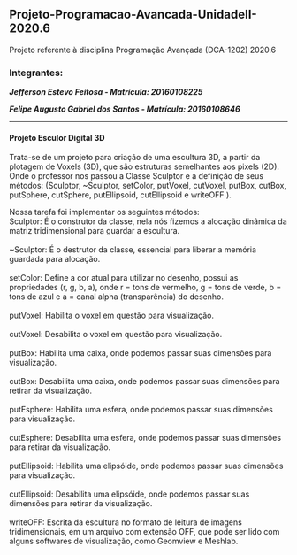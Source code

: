 ## Projeto-Programacao-Avancada-UnidadeII-2020.6
Projeto referente à disciplina Programação Avançada (DCA-1202) 2020.6
### Integrantes:

**_Jefferson Estevo Feitosa - Matrícula: 20160108225_**

**_Felipe Augusto Gabriel dos Santos - Matrícula: 20160108646_**
<hr>

<h4>Projeto Esculor Digital 3D</h4>
  <p>Trata-se de um projeto para criação de uma escultura 3D, a partir da plotagem de Voxels (3D), que são estruturas semelhantes aos pixels (2D).
    Onde o professor nos passou a Classe Sculptor e a definição de seus métodos: (Sculptor, ~Sculptor, setColor, putVoxel, cutVoxel, putBox, cutBox, putSphere, cutSphere,
    putEllipsoid, cutEllipsoid e writeOFF ).</p>
  
  Nossa tarefa foi implementar os seguintes métodos:<br>
  Sculptor: É o construtor da classe, nela nós fizemos a alocação dinâmica da matriz tridimensional para guardar a escultura.<br><br>
  ~Sculptor: É o destrutor da classe, essencial para liberar a memória guardada para alocação.<br><br>
  setColor: Define a cor atual para utilizar no desenho, possui as propriedades (r, g, b, a), onde r = tons de vermelho, g = tons de verde, 
  b = tons de azul e a = canal alpha (transparência) do desenho.<br><br>
  putVoxel: Habilita o voxel em questão para visualização.<br><br>
  cutVoxel: Desabilita o voxel em questão para visualização.<br><br>
  putBox: Habilita uma caixa, onde podemos passar suas dimensões para visualização.<br><br>
  cutBox: Desabilita uma caixa, onde podemos passar suas dimensões para retirar da visualização.<br><br>
  putEsphere: Habilita uma esfera, onde podemos passar suas dimensões para visualização.<br><br>
  cutEsphere: Desabilita uma esfera, onde podemos passar suas dimensões para retirar da visualização.<br><br>
  putEllipsoid: Habilita uma elipsóide, onde podemos passar suas dimensões para visualização.<br><br>
  cutEllipsoid: Desabilita uma elipsóide, onde podemos passar suas dimensões para retirar da visualização.<br><br>
  writeOFF: Escrita da escultura no formato  de leitura de imagens tridimensionais, em um arquivo com extensão OFF, que pode ser lido com alguns softwares de 
  visualização, como Geomview e Meshlab.
 
